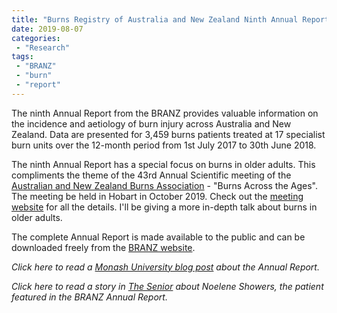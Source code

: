 ```yaml
---
title: "Burns Registry of Australia and New Zealand Ninth Annual Report"
date: 2019-08-07
categories:
 - "Research"
tags:
 - "BRANZ"
 - "burn" 
 - "report"
---
```


The ninth Annual Report from the BRANZ provides valuable information on the incidence and aetiology of burn injury across Australia and New Zealand. Data are presented for 3,459 burns patients treated at 17 specialist burn units over the 12-month period from 1st July 2017 to 30th June 2018. 

The ninth Annual Report has a special focus on burns in older adults. This compliments the theme of the 43rd Annual Scientific meeting of the [Australian and New Zealand Burns Association](https://anzba.org.au/) - "Burns Across the Ages". The meeting be held in Hobart in October 2019. Check out the [meeting website](http://www.anzbaasm.com/hobart) for all the details. I'll be giving a more in-depth talk about burns in older adults.  

The complete Annual Report is made available to the public and can be downloaded freely from the [BRANZ website](https://www.monash.edu/__data/assets/pdf_file/0003/1870005/BRANZ_AnnualReport_Year9_FINAL.pdf).

*Click here to read a [Monash University blog post](https://www.monash.edu/medicine/news/latest/2019-articles/branz-annual-report-confirms-poorer-outcomes-for-older-burns-patients) about the Annual Report.*

*Click here to read a story in [The Senior](https://www.thesenior.com.au/story/6315473/shower-fall-left-80-year-old-with-serious-scald-burns/) about Noelene Showers, the patient featured in the BRANZ Annual Report.*